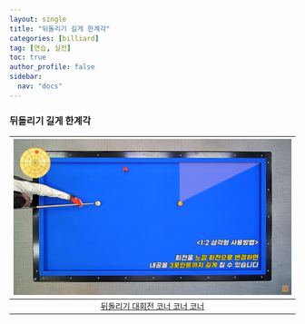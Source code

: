 ```yaml
---
layout: single
title: "뒤돌리기 길게 한계각"
categories: [billiard]
tag: [연습, 실전]
toc: true
author_profile: false
sidebar:
  nav: "docs"
---
```


### 뒤돌리기 길게 한계각

| [![뒤돌리기 길게 한계각](/images/%EB%92%A4%EB%8F%8C%EB%A6%AC%EA%B8%B0%20%EA%B8%B8%EA%B2%8C%20%ED%95%9C%EA%B3%84%EA%B0%81.png)](https://1drv.ms/p/s!AuJKpwyYpUY9_Dp5jg26kGZ462a5?e=FLfmAW) |
| :---: |
| [뒤돌리기 대회전 코너 코너 코너](https://youtu.be/nt8BiatsYV0?si=0GU15HVOs9LlFP6Y) |
